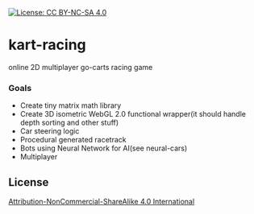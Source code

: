 [![License: CC BY-NC-SA 4.0](https://licensebuttons.net/l/by-nc-sa/4.0/80x15.png)](https://creativecommons.org/licenses/by-nc-sa/4.0/)

# kart-racing
online 2D multiplayer go-carts racing game

### Goals
- Create tiny matrix math library
- Create 3D isometric WebGL 2.0 functional wrapper(it should handle depth sorting and other stuff)
- Car steering logic
- Procedural generated racetrack
- Bots using Neural Network for AI(see neural-cars)
- Multiplayer

## License
[Attribution-NonCommercial-ShareAlike 4.0 International](https://github.com/Mati365/kart-racing/blob/master/LICENSE.md)
